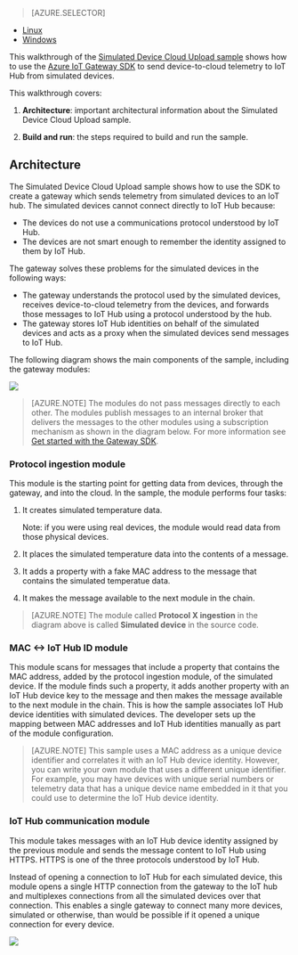 > [AZURE.SELECTOR]
- [Linux](/documentation/articles/iot-hub-linux-gateway-sdk-simulated-device/)
- [Windows](/documentation/articles/iot-hub-windows-gateway-sdk-simulated-device/)

This walkthrough of the [Simulated Device Cloud Upload sample] shows how to use the [Azure IoT Gateway SDK][lnk-sdk] to send device-to-cloud telemetry to IoT Hub from simulated devices.

This walkthrough covers:

1. **Architecture**: important architectural information about the Simulated Device Cloud Upload sample.

2. **Build and run**: the steps required to build and run the sample.

## Architecture

The Simulated Device Cloud Upload sample shows how to use the SDK to create a gateway which sends telemetry from simulated devices to an IoT hub. The simulated devices cannot connect directly to IoT Hub because:

- The devices do not use a communications protocol understood by IoT Hub.
- The devices are not smart enough to remember the identity assigned to them by IoT Hub.

The gateway solves these problems for the simulated devices in the following ways:

- The gateway understands the protocol used by the simulated devices, receives device-to-cloud telemetry from the devices, and forwards those messages to IoT Hub using a protocol understood by the hub.
- The gateway stores IoT Hub identities on behalf of the simulated devices and acts as a proxy when the simulated devices send messages to IoT Hub.

The following diagram shows the main components of the sample, including the gateway modules:

![][1]


> [AZURE.NOTE] The modules do not pass messages directly to each other. The modules publish messages to an internal broker that delivers the messages to the other modules using a subscription mechanism as shown in the diagram below. For more information see [Get started with the Gateway SDK][lnk-gw-getstarted].

### Protocol ingestion module

This module is the starting point for getting data from devices, through the gateway, and into the cloud. In the sample, the module performs four tasks:

1.  It creates simulated temperature data.
    
    Note: if you were using real devices, the module would read data from those physical devices.

2.  It places the simulated temperature data into the contents of a message.

3.  It adds a property with a fake MAC address to the message that contains the simulated temperatue data.

4.  It makes the message available to the next module in the chain.

> [AZURE.NOTE] The module called **Protocol X ingestion** in the diagram above is called **Simulated device** in the source code.

### MAC &lt;-&gt; IoT Hub ID module

This module scans for messages that include a property that contains the MAC address, added by the protocol ingestion module, of the simulated device. If the module finds such a property, it adds another property with an IoT Hub device key to the message and then makes the message available to the next module in the chain. This is how the sample associates IoT Hub device identities with simulated devices. The developer sets up the mapping between MAC addresses and IoT Hub identities manually as part of the module configuration. 

> [AZURE.NOTE]  This sample uses a MAC address as a unique device identifier and correlates it with an IoT Hub device identity. However, you can write your own module that uses a different unique identifier. For example, you may have devices with unique serial numbers or telemetry data that has a unique device name embedded in it that you could use to determine the IoT Hub device identity.

### IoT Hub communication module

This module takes messages with an IoT Hub device identity assigned by the previous module and sends the message content to IoT Hub using HTTPS. HTTPS is one of the three protocols understood by IoT Hub.

Instead of opening a connection to IoT Hub for each simulated device, this module opens a single HTTP connection from the gateway to the IoT hub and multiplexes connections from all the simulated devices over that connection. This enables a single gateway to connect many more devices, simulated or otherwise, than would be possible if it opened a unique connection for every device.

![][2]


<!-- Images -->
[1]: ./media/iot-hub-gateway-sdk-simulated-selector/image1.png
[2]: ./media/iot-hub-gateway-sdk-simulated-selector/image2.png

<!-- Links -->
[Simulated Device Cloud Upload sample]: https://github.com/Azure/azure-iot-gateway-sdk/blob/master/doc/sample_simulated_device_cloud_upload.md
[lnk-sdk]: https://github.com/Azure/azure-iot-gateway-sdk
[lnk-gw-getstarted]: /documentation/articles/iot-hub-linux-gateway-sdk-get-started